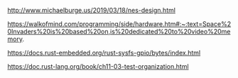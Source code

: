 http://www.michaelburge.us/2019/03/18/nes-design.html

https://walkofmind.com/programming/side/hardware.htm#:~:text=Space%20Invaders%20is%20based%20on,is%20dedicated%20to%20video%20memory.

https://docs.rust-embedded.org/rust-sysfs-gpio/bytes/index.html

https://doc.rust-lang.org/book/ch11-03-test-organization.html